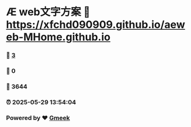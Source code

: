 # Æ web文字方案 :link: https://xfchd090909.github.io/aeweb-MHome.github.io 
### :page_facing_up: [3](https://xfchd090909.github.io/aeweb-MHome.github.io/tag.html) 
### :speech_balloon: 0 
### :hibiscus: 3644 
### :alarm_clock: 2025-05-29 13:54:04 
### Powered by :heart: [Gmeek](https://github.com/Meekdai/Gmeek)
